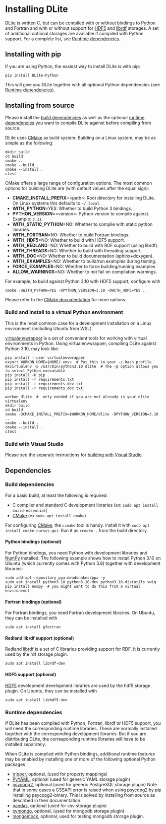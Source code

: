 Installing DLite
================
DLite is written C, but can be compiled with or without bindings to Python and Fortran and with or without support for [HDF5] and [librdf] storages.
A set of additional optional storages are available if compiled with Python support.
For a complete list, see [Runtime dependencies](#runtime-dependencies).


Installing with pip
-------------------
If you are using Python, the easiest way to install DLite is with pip:

```shell
pip install DLite-Python
```

This will give you DLite together with all optional Python dependencies (see [Runtime dependencies](#runtime-dependencies)).


Installing from source
----------------------
Please install the [build dependencies](#build-dependencies) as well as the optional [runtime dependencies](#runtime-dependencies) you want to compile DLite against before compiling from source.

DLite uses [CMake] as build system.
Building on a Linux system, may be as simple as the following:

    mkdir build
    cd build
    cmake ..
    cmake --build .
    cmake --install .
    ctest

CMake offers a large range of configuration options.
The most common options for building DLite are (with default values after the equal sign):
- **CMAKE_INSTALL_PREFIX**=\<path\>: Root directory for installing DLite.
  On Linux systems this defaults to `~/.local`.
- **WITH_PYTHON**=YES: Whether to build Python 3 bindings.
- **PYTHON_VERSION**=\<version\>: Python version to compile against.
  Example: `3.11`.
- **WITH_STATIC_PYTHON**=NO: Whether to compile with static python libraries.
- **WITH_FORTRAN**=NO: Whether to build Fortran bindings.
- **WITH_HDF5**=NO: Whether to build with HDF5 support.
- **WITH_REDLAND**=NO: Whether to build with RDF support (using librdf).
- **WITH_THREADS**=NO: Whether to build with threading support.
- **WITH_DOC**=NO: Whether to build documentation (sphinx+doxygen).
- **WITH_EXAMPLES**=NO: Whether to build/run examples during testing.
- **FORCE_EXAMPLES**=NO: Whether to force building/running examples.
- **ALLOW_WARNINGS**=NO: Whether to not fail on compilation warnings.

For example, to build against Python 3.10 with HDF5 support, configure with

    cmake -DWITH_PYTHON=YES -DPYTHON_VERSION=3.10 -DWITH_HDF5=YES ..

Please refer to the [CMake documentation] for more options.


### Build and install to a virtual Python environment
This is the most common case for a development installation on a Linux environment (including Ubuntu from WSL).

[virtualenvwrapper] is a set of convenient tools for working with virtual environments in Python.
Using virtualenvwrapper, compiling DLite against Python 3.10, may look like:

    pip install --user virtualenvwrapper
    export WORKON_HOME=$HOME/.envs  # Put this in your ~/.bash_profile
    mkvirtualenv -p /usr/bin/python3.10 dlite  # The -p option allows you to select Python executable
    pip install -U pip
    pip install -r requirements.txt
    pip install -r requirements_dev.txt
    pip install -r requirements_doc.txt

    workon dlite  #  only needed if you are not already in your dlite virtualenv
    mkdir build
    cd build
    cmake -DCMAKE_INSTALL_PREFIX=$WORKON_HOME/dlite -DPYTHON_VERSION=3.10 ..
    cmake --build .
    cmake --install .
    ctest


### Build with Visual Studio
Please see the separate instructions for [building with Visual Studio](build_with_vs.md).


Dependencies
------------

### Build dependencies
For a basic build, at least the following is required:
- C compiler and standard C development libraries (ex: `sudo apt install build-essential`)
- [CMake] (ex `sudo apt install cmake`)

For configuring [CMake], the `ccmake` tool is handy.  Install it with `sudo apt install cmake-curses-gui`.  Run it as `ccmake .` from the build directory.

#### Python bindings (optional)
For Python bindings, you need Python with development libraries and [NumPy] installed.
The following example shows how to install Python 3.10 on Ubuntu (which currently comes with Python 3.8) together with development libraries:

    sudo add-apt-repository ppa:deadsnakes/ppa -y
    sudo apt install python3.10 python3.10-dev python3.10-distutils swig
    pip install numpy  # you might want to do this from a virtual environemnt

#### Fortran bindings (optional)
For Fortran bindings, you need Fortran development libraries.
On Ubuntu, they can be installed with

    sudo apt install gfortran

#### Redland librdf support (optional)
Redland [librdf] is a set of C libraries providing support for RDF.
It is currently used by the rdf storage plugin.

    sudo apt install librdf-dev

#### HDF5 support (optional)
[HDF5] development development libraries are used by the hdf5 storage plugin.
On Ubuntu, they can be installed with

    sudo apt install libhdf5-dev


### Runtime dependencies
If DLite has been compiled with Python, Fortran, librdf or HDF5 support, you will need the corresponding runtime libraries.
These are normally installed together with the corresponding development libraries.
But if you are distributing DLite, the corresponding runtime libraries will have to be installed separately.

When DLite is compiled with Python bindings, additional runtime features may be enabled by installing one of more of the following optional Python packages
- [tripper], optional, (used for property mappings)
- [PyYAML], optional (used for generic YAML storage plugin)
- [psycopg2], optional (used for generic PostgreSQL storage plugin)
    Note that in some cases a GSSAPI error is raised when using psycopg2
    by pip installing psycopg2-binary.
    This is solved by installing from source as described in their documentation.
- [pandas], optional (used for csv storage plugin)
- [pymongo], optional, (used for mongodb storage plugin)
- [mongomock], optional, used for testing mongodb storage plugin.



[CMake]: https://cmake.org/
[CMake documentation]: https://cmake.org/cmake/help/latest/manual/cmake.1.html
[HDF5]: https://support.hdfgroup.org/HDF5/
[librdf]: https://librdf.org/
[Python 3]: https://www.python.org/
[NumPy]: https://pypi.org/project/numpy/
[virtualenvwrapper]: https://pypi.org/project/virtualenvwrapper/
[tripper]: https://pypi.org/project/tripper/
[PyYAML]: https://pypi.org/project/PyYAML/
[psycopg2]: https://pypi.org/project/psycopg2/
[pymongo]: https://github.com/mongodb/mongo-python-driver
[mongomock]: https://github.com/mongomock/mongomock
[pandas]: https://pandas.pydata.org/
